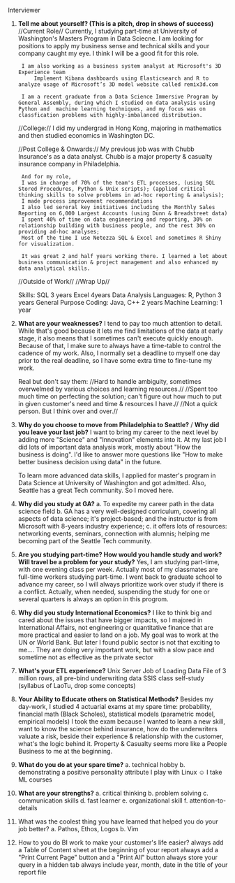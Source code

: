 

Interviewer

1. **Tell me about yourself? (This is a pitch, drop in shows of success)**
	//Current Role//
		Currently, I studying part-time at University of Washington's Masters Program in Data Sciecne. I am looking for positions to apply my business sense and technical skills and your company caught my eye. I think I will be a good fit for this role.
	
		I am also working as a business system analyst at Microsoft's 3D Experience team
			Implement Kibana dashboards using Elasticsearch and R to analyze usage of Microsoft’s 3D model website called remix3d.com
			
		I am a recent graduate from a Data Science Immersive Program by General Assembly, during which I studied on data analysis using Python and  machine learning techniques, and my focus was on classfication problems with highly-imbalanced distribution.
		
	//College:// 
		I did my undergrad in Hong Kong, majoring in mathematics and then studied economics in Washington DC. 
		
	//Post College & Onwards:// 
		My previous job was with Chubb Insurance's as a data analyst. Chubb is a major property & casualty insurance company in Philadelphia. 

		And for my role, 
		I was in charge of 70% of the team's ETL processes, (using SQL Stored Procedures, Python & Unix scripts); (applied critical thinking skills to solve problems in ad-hoc reporting & analysis); 
		I made process improvement recommendations
		I also led sereral key initiatives including the Monthly Sales Reporting on 6,000 Largest Accounts (using Dunn & Breadstreet data)
		I spent 40% of time on data engineering and reporting, 30% on relationship building with business people, and the rest 30% on providing ad-hoc analyses; 
		Most of the time I use Netezza SQL & Excel and sometimes R Shiny for visualization.
	
		It was great 2 and half years working there. I learned a lot about business communication & project management and also enhanced my data analytical skills. 
		
	//Outside of Work//
	//Wrap Up//
	
	Skills:
		SQL 3 years
		Excel 4years
		Data Analysis Languages: R, Python 3 years
General Purpose Coding: Java, C++ 2 years
Machine Learning: 1 year
	
2. **What are your weaknesses?** 
	I tend to pay too much attention to detail. While that's good because it lets me find limitations of the data at early stage, it also means that I sometimes can't execute quickly enough. Because of that, I make sure to always have a time-table to control the cadence of my work. Also, I normally set a deadline to myself one day prior to the real deadline, so I have some extra time to fine-tune my work.	

	Real but don't say them:
		//Hard to handle ambiguity, sometimes overwelmed by various choices and learning resources.//
		//Spent too much time on perfecting the solution; can't figure out how much to put in given customer's need and time & resources I have.//
		//Not a quick person. But I think over and over.// 

3. **Why do you choose to move from Philadelphia to Seattle?** / **Why did you leave your last job?** 
	I want to bring my career to the next level by adding more "Science" and "Innovation" elements into it. 
	At my last job I did lots of important data analysis work, mostly about "How the business is doing". I'd like to answer more questions like "How to make better business decision using data" in the future.  
	
	To learn more advanced data skills, I applied for master's program in Data Science at University of Washington and got admitted. Also, Seattle has a great Tech community. So I moved here.

4. **Why did you study at GA?**
	a. To expedite my career path in the data science field
	b. GA has a very well-designed corriculum, covering all aspects of data science; it's project-based; and the instructor is from Microsoft with 8-years industry experience;
	c. it offers lots of resources: networking events, seminars, connection with alumnis; helping me becoming part of the Seattle Tech community.

5. **Are you studying part-time? How would you handle study and work? Will travel be a problem for your study?**
	Yes, I am studying part-time, with one evening class per week. Actually most of my classmates are full-time workers studying part-time. I went back to graduate school to advance my career, so I will always prioritize work over study if there is a conflict.  Actually, when needed, suspending the study for one or several quarters is always an option in this progrom.

6. **Why did you study International Economics?** 
		I like to think big and cared about the issues that have bigger impacts, so I majored in International Affairs,  not engineering or quantitative finance that are more practical and easier to land on a job. My goal was to work at the UN or World Bank. But later I found public sector is not that exciting to me…. They are doing very important work, but with a slow pace and sometime not as effective as the private sector

7. **What's your ETL experience?** 
	Unix Server Job of Loading Data File of 3 million rows, all pre-bind underwriting data 
	SSIS class self-study (syllabus of LaoTu, drop some concepts)

8. **Your Ability to Educate others on Statistical Methods?**
	Besides my day-work, I studied 4 actuarial exams at my spare time: 
	probability, financial math (Black Scholes),  statistical models (parametric model, empirical models) 
	I took the exam because I wanted to learn a new skill, want to know the science behind insurance, how do the underwriters valuate a risk, beside their experience & relationship with the customer, what's the logic behind it. 
	Property & Casualty seems more like a People Business to me at the beginning. 
	
9. **What do you do at your spare time?**
	a. technical hobby
	b. demonstrating a positive personality attribute
		I play with Linux ☺
		I take ML courses

10. **What are your strengths?**
	a. critical thinking
	b. problem solving
	c. communication skills
	d. fast learner
	e. organizational skill
	f. attention-to-details

11. What was the coolest thing you have learned that helped you do your job better?
	a. Pathos, Ethos, Logos
	b. Vim

12. How to you do BI work to make your customer's life easier?
		always add a Table of Content sheet at the beginning of your report
		always add a "Print Current Page" button and a "Print All" button
		always store your query in a hidden tab
always include year, month, date in the title of your report file



